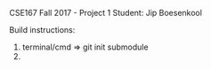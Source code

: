 CSE167 Fall 2017 - Project 1
Student: Jip Boesenkool

Build instructions:
1. terminal/cmd => git init submodule
2.